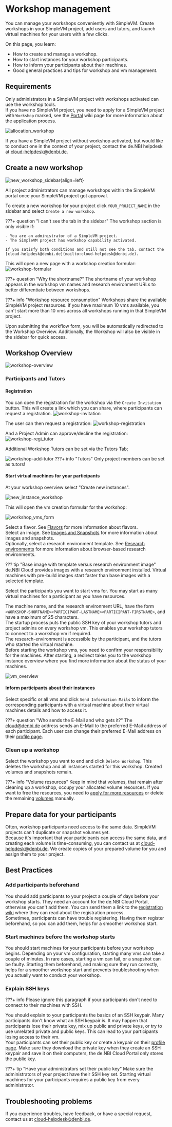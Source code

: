 # Workshop management

You can manage your workshops conveniently with SimpleVM.
Create workshops in your SimpleVM project, add users and tutors, and launch virtual machines
for your users with a few clicks.

On this page, you learn:

- How to create and manage a workshop.
- How to start instances for your workshop participants.
- How to inform your participants about their machines.
- Good general practices and tips for workshop and vm management.

## Requirements

Only administrators in a SimpleVM project with workshops activated can use the workshop tools.<br>
If you have no SimpleVM project, you need to apply for a SimpleVM project with `Workshop` marked,
see the [Portal]({{extra.cloud_portal_wiki_link}}portal/allocation/) wiki page for more information about the application process.

![allocation_workshop](./img/workshop/checkbox.png)

If you have a SimpleVM project without workshop activated, but would like to conduct one in the context of your 
project, contact the de.NBI helpdesk at [cloud-helpdesk@denbi.de](mailto:cloud-helpdesk@denbi.de).

## Create a new workshop

![new_workshop_sidebar](./img/workshop/new_workshop_sidebar.png){align=left}

All project administrators can manage workshops within the SimpleVM portal once your SimpleVM project got
approval.<br>


To create a new workshop for your project click `YOUR_PROJECT_NAME` in the sidebar and select `Create a new workshop`.

???+ question "I can't see the tab in the sidebar"
    The workshop section is only visible if:
    
    - You are an administrator of a SimpleVM project.
    - The SimpleVM project has workshop capability activated.
    
    If you satisfy both conditions and still not see the tab, contact the [cloud-helpdesk@denbi.de](mailto:cloud-helpdesk@denbi.de).

This will open a new page with a workshop creation formular:
![workshop-formular](./img/workshop/new_workshop_formular.png)


???+ question "Why the shortname?"
    The shortname of your workshop appears in the workshop vm names and research environment URLs to
    better differentiate between workshops.

???+ info "Workshop resource consumption"
    Workshops share the available SimpleVM project resources. If you have maximum 10 vms available,
    you can't start more than 10 vms across all workshops running in that SimpleVM project.

Upon submitting the workflow form, you will be automatically redirected to the Workshop Overview. Additionally, the Workshop will also be visible in the sidebar for quick access.



## Workshop Overview

![workshop-overview](./img/workshop/workshop_overview.png)

### Participants and Tutors

#### Registration
You can open the registration for the workshop via the `Create Invitation` button.
This will create a link which you can share, where participants can request a registration.
![workshop-invitation](./img/workshop/workshop_invitation_link.png)

The user can then request a registration:
![workshop-registration](./img/workshop/workshop_registration.png)


And a Project Admin can approve/decline the registration:
![workshop-regi_tutor](./img/workshop/workshop_reg_tutor.png)

Additional Workshop Tutors can be set via the Tutors Tab;

![workshop-add-tutor](./img/workshop/add_tutors.png)
???+ info "Tutors"
    Only project members can be set as tutors!


#### Start virtual machines for your participants

At your workshop overview select "Create new instances".

![new_instance_workshop](./img/workshop/workshop_new_instances.png)  

This will open the vm creation formular for the workshop:

![workshop_vms_form](./img/workshop/workshop_vms_form.png)  


Select a flavor.
See [Flavors]({{extra.cloud_portal_wiki_link}}Concept/flavors/) for more information about flavors.<br>
Select an image.
See [Images and Snapshots](snapshots.md) for more information about images and snapshots.<br>
Optionally, select a research environment template.
See [Research environments](customization.md#research-environments) for more information about browser-based
research environments.


??? tip "Base image with template versus research environment image"
    de.NBI Cloud provides images with a research environment installed.
    Virtual machines with pre-build images start faster than base images with a selected template.

Select the participants you want to start vms for.
You may start as many virtual machines for a participant as you have resources.


The machine name, and the research environment URL, have the form 
`<WORKSHOP-SHORTNAME><PARTICIPANT-LASTNAME><PARTICIPANT-FIRSTNAME>`, and have a maximum of 25 characters.<br>
The startup process puts the public SSH key of your workshop tutors and project admins on every workshop vm.
This enables your workshop tutors to connect to a workshop vm if required.<br>
The research-environment is accessible by the participant, and the tutors who started the virtual machine.
<br>
Before starting the workshop vms, you need to confirm your responsibility for the machines.
After starting, a redirect takes you to the workshop instance overview where you find more information about the status
of your machines.

![vm_overview](./img/workshop/workshop_vm_list.png)

#### Inform participants about their instances

Select specific or all vms and click `Send Information Mails` to inform the corresponding participants with a virtual machine about their virtual machines details and 
how to access it.<br>


???+ question "Who sends the E-Mail and who gets it?"
    The [cloud@denbi.de](mailto:cloud@denbi.de) address sends an E-Mail to the preferred E-Mail address of each
    participant. Each user can change their preferred E-Mail address on their [profile page](../simple_vm/keypairs.md#key-handling-on-profile-page).

### Clean up a workshop
Select the workshop you want to end and click `Delete Workshop`.
This deletes the workshop and all instances started for this workshop. Created volumes and snapshots remain.

???+ info "Volume resources"
    Keep in mind that volumes, that remain after cleaning up a workshop, occupy your allocated volume resources.
    If you want to free the resources, you need to 
    [apply for more resources]({{extra.cloud_portal_wiki_link}}portal/modification/#resource-modifications) or 
    delete the remaining [volumes](volumes.md) manually.




## Prepare data for your participants

Often, workshop participants need access to the same data.
SimpleVM projects can't duplicate or snapshot volumes yet.<br>
Because it's important that your participants can access the same data, and creating each volume
is time-consuming, you can contact us at [cloud-helpdesk@denbi.de](mailto:cloud-helpdesk@denbi.de).
We create copies of your prepared volume for you and assign them to your project.

## Best Practices

### Add participants beforehand

You should add participants to your project a couple of days before your workshop starts.
They need an account for the de.NBI Cloud Portal, otherwise you can't add them.
You can send them a link to the [registration wiki]({{extra.cloud_portal_wiki_link}}registration) where they can read about the
registration process.<br>
Sometimes, participants can have trouble registering.
Having them register beforehand, so you can add them, helps for a smoother workshop start.

### Start machines before the workshop starts

You should start machines for your participants before your workshop begins.
Depending on your vm configuration, starting many vms can take a couple of minutes.
In rare cases, starting a vm can fail, or a snapshot can be faulty.
Starting them beforehand, and making sure they run correctly, helps for a smoother workshop start 
and prevents troubleshooting when you actually want to conduct your workshop.

### Explain SSH keys

???+ info
    Please ignore this paragraph if your participants don't need to connect to their machines with SSH.

You should explain to your participants the basics of an SSH keypair.
Many participants don't know what an SSH keypair is.
It may happen that participants lose their private key, mix up public and private keys, or
try to use unrelated private and public keys.
This can lead to your participants losing access to their vm.<br>
Your participants can set their public key or create a keypair on their 
[profile page]({{extra.cloud_portal_wiki_link}}portal/user_information/#ssh-key).
Make sure they download the private key when they create an SSH keypair and save it on their computers,
the de.NBI Cloud Portal only stores the public key.

???+ tip "Have your administrators set their public key"
    Make sure the administrators of your project have their SSH key set.
    Starting virtual machines for your participants requires a public key from every administrator.

## Troubleshooting problems

If you experience troubles, have feedback, or have a special request, 
contact us at [cloud-helpdesk@denbi.de](mailto:cloud-helpdesk@denbi.de).
